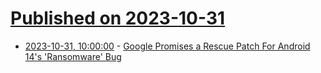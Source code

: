 # [Published on 2023-10-31](index.md)

* [2023-10-31, 10:00:00](https://hardware.slashdot.org/story/23/10/30/2310212/google-promises-a-rescue-patch-for-android-14s-ransomware-bug?utm_source=rss1.0mainlinkanon&utm_medium=feed) - [Google Promises a Rescue Patch For Android 14's 'Ransomware' Bug](https://hardware.slashdot.org/story/23/10/30/2310212/google-promises-a-rescue-patch-for-android-14s-ransomware-bug?utm_source=rss1.0mainlinkanon&utm_medium=feed)
